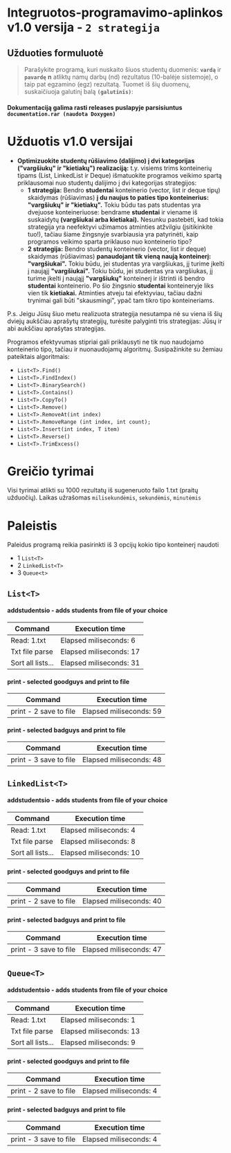 # Integruotos-programavimo-aplinkos v1.0 versija - ``2 strategija``
## Užduoties formuluotė
> Parašykite programą, kuri nuskaito šiuos studentų duomenis:
**`vardą`** ir **`pavardę`**
 **n** atliktų namų darbų (nd) rezultatus (10-balėje sistemoje), o taip pat egzamino (egz) rezultatą.
Tuomet iš šių duomenų, suskaičiuoja galutinį balą **`(galutinis)`**:

#### Dokumentaciją galima rasti releases puslapyje parsisiuntus **`documentation.rar (naudota Doxygen)`**

# Užduotis v1.0 versijai
- **Optimizuokite studentų  rūšiavimo (dalijimo) į  dvi  kategorijas ("vargšiukų" ir  "kietiakų") realizaciją:** t.y. visiems trims konteinerių tipams (List, LinkedList ir Deque) išmatuokite programos veikimo spartą priklausomai nuo studentų dalijimo į dvi kategorijas strategijos:
  - **1 strategija:** Bendro **studentai** konteinerio (vector, list ir deque tipų) skaidymas (rūšiavimas) **į  du  naujus to  paties tipo  konteinerius:  "vargšiukų"  ir  "kietiakų".** Tokiu būdu tas pats studentas yra dvejuose konteineriuose: bendrame **studentai** ir viename iš suskaidytų **(vargšiukai arba kietiakai).** Nesunku pastebėti, kad  tokia strategija yra neefektyvi užimamos atminties atžvilgiu (įsitikinkite tuo!), tačiau šiame žingsnyje svarbiausia yra patyrinėti, kaip programos veikimo sparta priklauso nuo konteinerio tipo?
  - **2  strategija:** Bendro studentų konteinerio (vector, list  ir deque) skaidymas (rūšiavimas) **panaudojant tik  vieną naują konteinerį: "vargšiukai".** Tokiu būdu, jei studentas yra vargšiukas, jį turime įkelti į naująjį **"vargšiukai".** Tokiu  būdu, jei  studentas yra vargšiukas, jį turime įkelti į naująjį **"vargšiukų"** konteinerį ir ištrinti iš bendro **studentai** konteinerio. Po šio žingsnio **studentai** konteineryje liks vien tik **kietiakai.** Atminties atveju tai efektyviau, tačiau dažni trynimai gali būti "skausmingi", ypač tam tikro tipo konteineriams.

P.s. Jeigu Jūsų šiuo metu realizuota strategija nesutampa nė su viena iš šių dviejų aukščiau aprašytų strategijų, turėsite palyginti tris strategijas: Jūsų ir abi aukščiau aprašytas strategijas.

Programos efektyvumas stipriai gali priklausyti ne tik nuo naudojamo konteinerio tipo, tačiau ir nuonaudojamų algoritmų. Susipažinkite su žemiau pateiktais algoritmais:

- ``List<T>.Find()``
- ``List<T>.FindIndex()``
- ``List<T>.BinarySearch()``
- ``List<T>.Contains()``
- ``List<T>.CopyTo()``
- ``List<T>.Remove()``
- ``List<T>.RemoveAt(int index)``
- ``List<T>.RemoveRange (int index, int count);``
- ``List<T>.Insert(int index, T item)``
- ``List<T>.Reverse()``
- ``List<T>.TrimExcess()``
# Greičio tyrimai
Visi tyrimai atlikti su 1000 rezultatų iš sugeneruoto failo 1.txt (praitų užduočių).
Laikas užrašomas ``milisekundėmis``, ``sekundėmis``, ``minutėmis``
# Paleistis
Paleidus programą reikia pasirinkti iš 3 opcijų kokio tipo konteinerį naudoti
- 1 ``List<T>``
- 2 ``LinkedList<T>``
- 3 ``Queue<t>``

## ``List<T>``
#### addstudentsio - adds students from file of your choice

| Command        | Execution time|
| ------------- |----------------|
|  Read: 1.txt  | Elapsed miliseconds: 6  |
| Txt file parse| Elapsed miliseconds: 17   |
| Sort all lists... | Elapsed miliseconds: 31 |

#### print - selected goodguys and print to file

| Command        | Execution time|
| ------------- |----------------|
|  print - 2 save to file  |Elapsed miliseconds: 59 |


#### print - selected badguys and print to file

| Command        | Execution time|
| ------------- |----------------|
|  print - 3 save to file  |Elapsed miliseconds: 48 |


## ``LinkedList<T>``
#### addstudentsio - adds students from file of your choice

| Command        | Execution time|
| ------------- |----------------|
|  Read: 1.txt  | Elapsed miliseconds: 4  |
| Txt file parse| Elapsed miliseconds: 8   |
| Sort all lists... | Elapsed miliseconds: 10 |

#### print - selected goodguys and print to file

| Command        | Execution time|
| ------------- |----------------|
|  print - 2 save to file  |Elapsed miliseconds: 40 |


#### print - selected badguys and print to file

| Command        | Execution time|
| ------------- |----------------|
|  print - 3 save to file  |Elapsed miliseconds: 47 |

## ``Queue<T>``
#### addstudentsio - adds students from file of your choice

| Command        | Execution time|
| ------------- |----------------|
|  Read: 1.txt  | Elapsed miliseconds: 1  |
| Txt file parse| Elapsed miliseconds: 13   |
| Sort all lists... | Elapsed miliseconds: 9 |

#### print - selected goodguys and print to file

| Command        | Execution time|
| ------------- |----------------|
|  print - 2 save to file  |Elapsed miliseconds: 4 |


#### print - selected badguys and print to file

| Command        | Execution time|
| ------------- |----------------|
|  print - 3 save to file  |Elapsed miliseconds: 4 |

